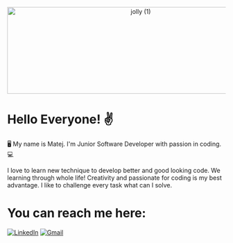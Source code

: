 <p align="center">

<img width="600" height="200" src="https://github.com/MatejThomka/MatejThomka/assets/97446764/14aa2c5a-bc33-49ec-87ed-5cfda6d7e07d" alt="jolly (1)">

# Hello Everyone! ✌️

🖥️ My name is Matej. I'm Junior Software Developer with passion in coding. 💻
</p>

I love to learn new technique to develop better and good looking code. We learning through whole life! Creativity and passionate for coding is my best advantage.
I like to challenge every task what can I solve.




# You can reach me here:
[![LinkedIn](https://img.shields.io/badge/LinkedIn-%230077B5.svg?logo=linkedin&logoColor=white)](https://www.linkedin.com/in/matej-thomka-ab2212286/) [![Gmail](https://img.shields.io/badge/Gmail-D14836?style=for-the-badge&logo=gmail&logoColor=white)](matej.thomka.eleinst@gmail.com) 
<!--
**MatejThomka/MatejThomka** is a ✨ _special_ ✨ repository because its `README.md` (this file) appears on your GitHub profile.

Here are some ideas to get you started:

- 🔭 I’m currently working on ...
- 🌱 I’m currently learning ...
- 👯 I’m looking to collaborate on ...
- 🤔 I’m looking for help with ...
- 💬 Ask me about ...
- 📫 How to reach me: ...
- 😄 Pronouns: ...
- ⚡ Fun fact: ...
-->
